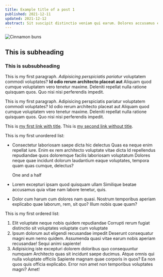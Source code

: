 ```yaml
---
title: Example title of a post 1
published: 2021-12-11
updated: 2021-12-12
abstract: Sit suscipit distinctio veniam qui earum. Dolores accusamus esse animi eaque voluptatibus officiis Sequi ipsa voluptas vel veritatis nam veritatis.
---
```


![Cinnamon buns](/images/blog/example-post-1/post-hero.jpg "Best buns")

## This is subheading
### This is subsubheading

This is my first paragraph. *Adipisicing perspiciatis pariatur* voluptatem
commodi voluptates? **Id odio rerum architecto placeat aut** Aliquam quod cumque
voluptatem vero tenetur maxime. Deleniti repellat nulla ratione quisquam quos.
Quo nisi nisi perferendis impedit.

This is my first paragraph. Adipisicing perspiciatis pariatur voluptatem
commodi voluptates? Id odio rerum architecto placeat aut Aliquam quod cumque
voluptatem vero tenetur maxime. Deleniti repellat nulla ratione quisquam quos.
Quo nisi nisi perferendis impedit.

This is [my first link with title](https://google.com/ "Google search").
This is [my second link without title](https://facebook.com/).

This is my first unordered list:
- Consectetur laboriosam saepe dicta hic delectus Quas ea neque enim repellat iure. Enim ex rem architecto voluptate vitae dicta Id repellendus repudiandae quos doloremque facilis laboriosam voluptatum Dolores neque quae incidunt dolorum laudantium eaque voluptates, tempora quam quas cumque, delectus?
  
  One and a half
- Lorem excepturi ipsam quod quisquam ullam Similique beatae accusamus quia vitae nam labore tenetur, quis.
- Dolor cum harum cum dolores nam quasi. Nostrum temporibus aperiam explicabo quae laborum, rem, sit quo? Illum nobis quae quam?

This is my first ordered list:
1. Elit voluptate neque nobis quidem repudiandae Corrupti rerum fugiat distinctio sit voluptates voluptate cum voluptate
2. Ipsum dolorum aut eligendi recusandae impedit Deserunt consequatur magni eum nemo quidem. Assumenda quasi vitae earum nobis aperiam recusandae! Sequi animi sapiente!
3. Adipisicing iste excepturi dolorem doloribus quo consequuntur numquam Architecto quas sit incidunt saepe ducimus. Atque omnis qui nulla voluptate officiis Sapiente magnam quae corporis in quos? Ea non quos quis officia explicabo. Error non amet non temporibus voluptates magni? Amet!
